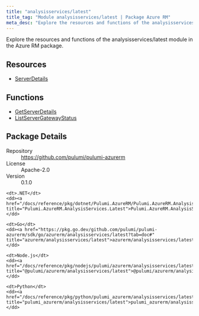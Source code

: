 ```yaml
---
title: "analysisservices/latest"
title_tag: "Module analysisservices/latest | Package Azure RM"
meta_desc: "Explore the resources and functions of the analysisservices/latest module in the Azure RM package."
---
```


<!-- WARNING: this file was generated by Pulumi Docs Generator. -->
<!-- Do not edit by hand unless you're certain you know what you are doing! -->

Explore the resources and functions of the analysisservices/latest module in the Azure RM package.

<h2 id="resources">Resources</h2>
<ul class="api">
    <li><a href="serverdetails" title="ServerDetails"><span class="symbol resource"></span>ServerDetails</a></li>
</ul>

<h2 id="functions">Functions</h2>
<ul class="api">
    <li><a href="getserverdetails" title="GetServerDetails"><span class="symbol function"></span>GetServerDetails</a></li>
    <li><a href="listservergatewaystatus" title="ListServerGatewayStatus"><span class="symbol function"></span>ListServerGatewayStatus</a></li>
</ul>

<h2 id="package-details">Package Details</h2>
<dl class="package-details">
	<dt>Repository</dt>
	<dd><a href="https://github.com/pulumi/pulumi-azurerm">https://github.com/pulumi/pulumi-azurerm</a></dd>
	<dt>License</dt>
	<dd>Apache-2.0</dd>
	<dt>Version</dt>
	<dd>0.1.0</dd>
</dl>



<dl class="tabular">

    <dt>.NET</dt>
    <dd><a href="/docs/reference/pkg/dotnet/Pulumi.AzureRM/Pulumi.AzureRM.AnalysisServices.Latest.html" title="Pulumi.AzureRM.AnalysisServices.Latest">Pulumi.AzureRM.AnalysisServices.Latest</a></dd>

    <dt>Go</dt>
    <dd><a href="https://pkg.go.dev/github.com/pulumi/pulumi-azurerm/sdk/go/azurerm/analysisservices/latest?tab=doc#" title="azurerm/analysisservices/latest">azurerm/analysisservices/latest</a></dd>

    <dt>Node.js</dt>
    <dd><a href="/docs/reference/pkg/nodejs/pulumi/azurerm/analysisservices/latest/#" title="@pulumi/azurerm/analysisservices/latest">@pulumi/azurerm/analysisservices/latest</a></dd>

    <dt>Python</dt>
    <dd><a href="/docs/reference/pkg/python/pulumi_azurerm/analysisservices/latest" title="pulumi_azurerm/analysisservices/latest">pulumi_azurerm/analysisservices/latest</a></dd>

</dl>

